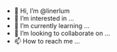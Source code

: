 - 👋 Hi, I’m @linerlum
- 👀 I’m interested in ...
- 🌱 I’m currently learning ...
- 💞️ I’m looking to collaborate on ...
- 📫 How to reach me ...

<!---
linerlum/linerlum is a ✨ special ✨ repository because its `README.md` (this file) appears on your GitHub profile.
You can click the Preview link to take a look at your changes.
--->
